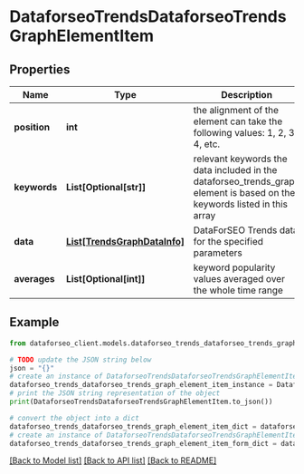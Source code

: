 # DataforseoTrendsDataforseoTrendsGraphElementItem


## Properties

Name | Type | Description | Notes
------------ | ------------- | ------------- | -------------
**position** | **int** | the alignment of the element can take the following values: 1, 2, 3, 4, etc. | [optional] 
**keywords** | **List[Optional[str]]** | relevant keywords the data included in the dataforseo_trends_graph element is based on the keywords listed in this array | [optional] 
**data** | [**List[TrendsGraphDataInfo]**](TrendsGraphDataInfo.md) | DataForSEO Trends data for the specified parameters | [optional] 
**averages** | **List[Optional[int]]** | keyword popularity values averaged over the whole time range | [optional] 

## Example

```python
from dataforseo_client.models.dataforseo_trends_dataforseo_trends_graph_element_item import DataforseoTrendsDataforseoTrendsGraphElementItem

# TODO update the JSON string below
json = "{}"
# create an instance of DataforseoTrendsDataforseoTrendsGraphElementItem from a JSON string
dataforseo_trends_dataforseo_trends_graph_element_item_instance = DataforseoTrendsDataforseoTrendsGraphElementItem.from_json(json)
# print the JSON string representation of the object
print(DataforseoTrendsDataforseoTrendsGraphElementItem.to_json())

# convert the object into a dict
dataforseo_trends_dataforseo_trends_graph_element_item_dict = dataforseo_trends_dataforseo_trends_graph_element_item_instance.to_dict()
# create an instance of DataforseoTrendsDataforseoTrendsGraphElementItem from a dict
dataforseo_trends_dataforseo_trends_graph_element_item_form_dict = dataforseo_trends_dataforseo_trends_graph_element_item.from_dict(dataforseo_trends_dataforseo_trends_graph_element_item_dict)
```
[[Back to Model list]](../README.md#documentation-for-models) [[Back to API list]](../README.md#documentation-for-api-endpoints) [[Back to README]](../README.md)


